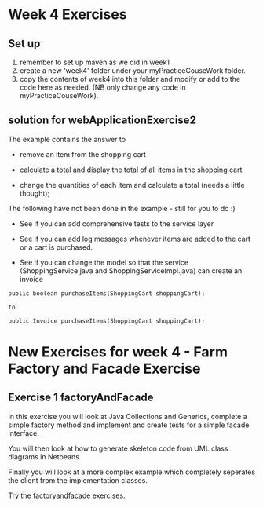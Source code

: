 # Week 4 Exercises

## Set up
1. remember to set up maven as we did in week1
2. create a new 'week4' folder under your myPracticeCouseWork folder.
3. copy the contents of week4 into this folder and modify or add to the code here as needed. (NB only change any code in myPracticeCouseWork).

## solution for webApplicationExercise2

The example contains the answer to

- remove an item from the shopping cart 

- calculate a total and display the total of all items in the shopping cart

- change the quantities  of each item and calculate a total (needs a little thought);

The following have not been done in the example - still for you to do :)

- See if you can add comprehensive tests to the service layer

- See if you can add log messages whenever items are added to the cart or a cart is purchased.

- See if you can change the model so that the service (ShoppingService.java and ShoppingServiceImpl.java) can create an invoice
```
public boolean purchaseItems(ShoppingCart shoppingCart);

to

public Invoice purchaseItems(ShoppingCart shoppingCart);

```

# New Exercises for week 4 - Farm Factory and Facade Exercise


## Exercise 1 factoryAndFacade

In this exercise you will look at Java Collections and Generics, complete a simple factory method and implement and create tests for a simple facade interface. 

You will then look at how to generate skeleton code from UML class diagrams in Netbeans.

Finally you will look at a more complex example which completely seperates the client from the implementation classes.

Try the  [factoryandfacade](../week4/factoryandfacade) exercises.



